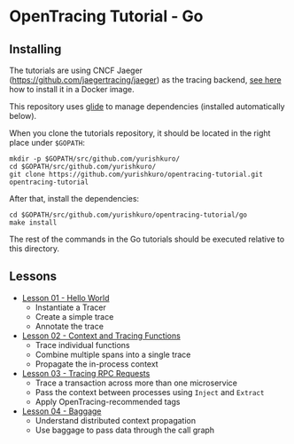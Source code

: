 # OpenTracing Tutorial - Go

## Installing

The tutorials are using CNCF Jaeger (https://github.com/jaegertracing/jaeger) as the tracing backend, 
[see here](../README.md) how to install it in a Docker image.

This repository uses [glide](https://github.com/Masterminds/glide) to manage dependencies (installed automatically below).

When you clone the tutorials repository, it should be located in the right place under `$GOPATH`:

```
mkdir -p $GOPATH/src/github.com/yurishkuro/
cd $GOPATH/src/github.com/yurishkuro/
git clone https://github.com/yurishkuro/opentracing-tutorial.git opentracing-tutorial
```

After that, install the dependencies:

```
cd $GOPATH/src/github.com/yurishkuro/opentracing-tutorial/go
make install
```

The rest of the commands in the Go tutorials should be executed relative to this directory.

## Lessons

* [Lesson 01 - Hello World](lesson01)
  * Instantiate a Tracer
  * Create a simple trace
  * Annotate the trace
* [Lesson 02 - Context and Tracing Functions](lesson02)
  * Trace individual functions
  * Combine multiple spans into a single trace
  * Propagate the in-process context
* [Lesson 03 - Tracing RPC Requests](lesson03)
  * Trace a transaction across more than one microservice
  * Pass the context between processes using `Inject` and `Extract`
  * Apply OpenTracing-recommended tags
* [Lesson 04 - Baggage](lesson04)
  * Understand distributed context propagation
  * Use baggage to pass data through the call graph
